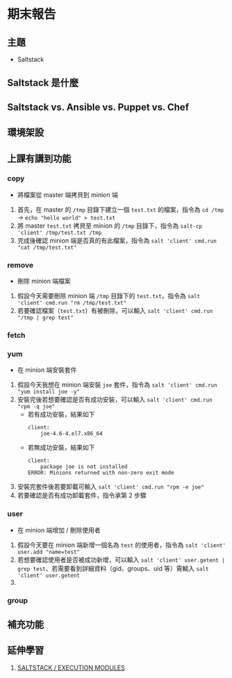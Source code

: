 # 期末報告
## 主題
* Saltstack

## Saltstack 是什麼

## Saltstack vs. Ansible vs. Puppet vs. Chef

## 環境架設

## 上課有講到功能
### copy
* 將檔案從 master 端拷貝到 minion 端
1. 首先，在 master 的 `/tmp` 目錄下建立一個 `test.txt` 的檔案，指令為 `cd /tmp` -> `echo "hello world" > test.txt`
2. 將 master `test.txt` 拷貝至 minion 的 `/tmp` 目錄下，指令為 `salt-cp 'client' /tmp/test.txt /tmp`
3. 完成後確認 minion 端是否真的有此檔案，指令為 `salt 'client' cmd.run "cat /tmp/test.txt"`


### remove
* 刪除 minion 端檔案
1. 假設今天需要刪除 minion 端 `/tmp` 目錄下的 `test.txt`，指令為 `salt 'client' cmd.run "rm /tmp/test.txt"`
2. 若要確認檔案（`test.txt`）有被刪除，可以輸入 `salt 'client' cmd.run "/tmp | grep test"`

### fetch

### yum
* 在 minion 端安裝套件
1. 假設今天我想在 minion 端安裝 `joe` 套件，指令為 `salt 'client' cmd.run "yum install joe -y"`
2. 安裝完後若想要確認是否有成功安裝，可以輸入 `salt 'client' cmd.run "rpm -q joe"`
    * 若有成功安裝，結果如下
        ```
        client:
            joe-4.6-4.el7.x86_64
        ```
    * 若無成功安裝，結果如下
        ```
        client:
            package joe is not installed
        ERROR: Minions returned with non-zero exit mode
        ```
3. 安裝完套件後若要卸載可輸入 `salt 'client' cmd.run "rpm -e joe"`
4. 若要確認是否有成功卸載套件，指令承第 2 步驟

### user
* 在 minion 端增加 / 刪除使用者
1. 假設今天要在 minion 端新增一個名為 `test` 的使用者，指令為 `salt 'client' user.add "name=test"`
2. 若想要確認使用者是否被成功新增，可以輸入 `salt 'client' user.getent | grep test`、若需要看到詳細資料（gid、groups、uid 等）需輸入 `salt 'client' user.getent`
3. 


### group

## 補充功能

## 延伸學習
1. [SALTSTACK / EXECUTION MODULES](https://docs.saltstack.com/en/latest/ref/modules/all/index.html)